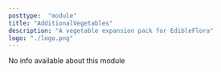 ```yaml
---
posttype:  "module"  
title: "AdditionalVegetables"
description: "A vegetable expansion pack for EdibleFlora"
logo: "./logo.png"
---
```

No info available about this module
